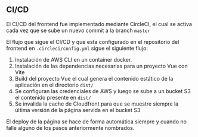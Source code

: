 ## CI/CD

El CI/CD del frontend fue implementado mediante CircleCI, el cual se activa cada vez que se sube un nuevo commit a la branch `master`

El flujo que sigue el CI/CD y que esta configurado en el repositorio del frontend en `.circleci/config.yml` sigue el siguiente flujo:

1. Instalación de  AWS CLI en un container docker.
2. Instalación de las dependencias necesarias para un proyecto Vue con Vite
3. Build del proyecto Vue el cual genera el contenido estático de la aplicación en el directorio `dist/`
4. Se configuran las credenciales de AWS y luego se sube a un bucket S3 el contenido presente en `dist/`
5. Se invalida la cache de Cloudfront para que se muestre siempre la última versión de la página servida en el bucket S3

El deploy de la página se hace de forma automática siempre y cuando no falle alguno de los pasos anteriormente nombrados.